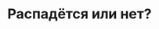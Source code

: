 <html>
 <head>
  <meta charset="utf-8"/>
  <link href=Java.main/>
 </head>
 <body>
   <h1>Распадëтся или нет? </h1>
   <p>
      
   </p>
 </body>
</html>
